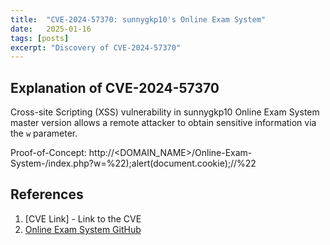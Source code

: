 ```yaml
---
title:  "CVE-2024-57370: sunnygkp10's Online Exam System"
date:   2025-01-16
tags: [posts]
excerpt: "Discovery of CVE-2024-57370"
---
```

Explanation of CVE-2024-57370
---
Cross-site Scripting (XSS) vulnerability in sunnygkp10 Online Exam System master version allows a remote attacker to obtain sensitive information via the ```w``` parameter.

Proof-of-Concept: http://<DOMAIN_NAME>/Online-Exam-System-/index.php?w=%22);alert(document.cookie);//%22

References
---
1. [CVE Link] - Link to the CVE
2. [Online Exam System GitHub](https://github.com/sunnygkp10/Online-Exam-System-)
